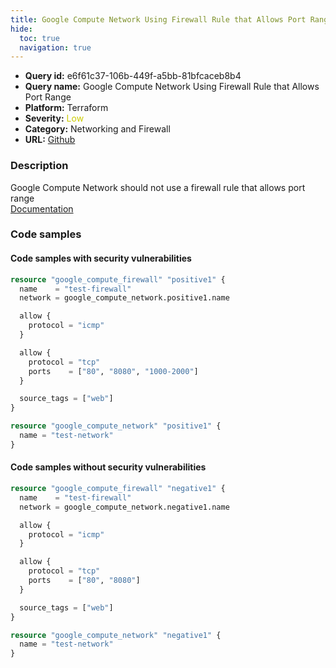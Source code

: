```yaml
---
title: Google Compute Network Using Firewall Rule that Allows Port Range
hide:
  toc: true
  navigation: true
---
```


<style>
  .highlight .hll {
    background-color: #ff171742;
  }
  .md-content {
    max-width: 1100px;
    margin: 0 auto;
  }
</style>

-   **Query id:** e6f61c37-106b-449f-a5bb-81bfcaceb8b4
-   **Query name:** Google Compute Network Using Firewall Rule that Allows Port Range
-   **Platform:** Terraform
-   **Severity:** <span style="color:#CC0">Low</span>
-   **Category:** Networking and Firewall
-   **URL:** [Github](https://github.com/Checkmarx/kics/tree/master/assets/queries/terraform/gcp/google_compute_network_using_firewall_rule_allows_port_range)

### Description
Google Compute Network should not use a firewall rule that allows port range<br>
[Documentation](https://registry.terraform.io/providers/hashicorp/google/latest/docs/resources/compute_firewall#allow)

### Code samples
#### Code samples with security vulnerabilities
```tf title="Postitive test num. 1 - tf file" hl_lines="17"
resource "google_compute_firewall" "positive1" {
  name    = "test-firewall"
  network = google_compute_network.positive1.name

  allow {
    protocol = "icmp"
  }

  allow {
    protocol = "tcp"
    ports    = ["80", "8080", "1000-2000"]
  }

  source_tags = ["web"]
}

resource "google_compute_network" "positive1" {
  name = "test-network"
}

```


#### Code samples without security vulnerabilities
```tf title="Negative test num. 1 - tf file"
resource "google_compute_firewall" "negative1" {
  name    = "test-firewall"
  network = google_compute_network.negative1.name

  allow {
    protocol = "icmp"
  }

  allow {
    protocol = "tcp"
    ports    = ["80", "8080"]
  }

  source_tags = ["web"]
}

resource "google_compute_network" "negative1" {
  name = "test-network"
}

```
